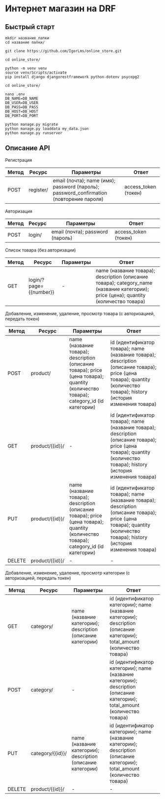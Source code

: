 # Интернет магазин на DRF

## Быстрый старт
```commandline
mkdir название_папки
cd название папки/

git clone https://github.com/IgorLms/online_store.git

cd online_store/

python -m venv venv
source venv/Scripts/activate
pip install django djangorestframework python-dotenv psycopg2

cd online_store/

nano .env
DB_NAME=DB_NAME
DB_USER=DB_USER
DB_PASS=DB_PASS
DB_HOST=DB_HOST
DB_PORT=DB_PORT

python manage.py migrate
python manage.py loaddata my_data.json
python manage.py runserver
```

## Описание API

Регистрация

| Метод | Ресурс    | Параметры                                                                               | Ответ                |
|-------|-----------|-----------------------------------------------------------------------------------------|----------------------|
| POST  | register/ | email (почта); name (имя); password (пароль); password_confirmation (повторение пароля) | access_token (токен) |

Авторизация

| Метод | Ресурс | Параметры                        | Ответ                |
|-------|--------|----------------------------------|----------------------|
| POST  | login/ | email (почта); password (пароль) | access_token (токен) |

Список товара (без авторизации)

| Метод | Ресурс                 | Параметры | Ответ                                                                                                                                 |
|-------|------------------------|-----------|---------------------------------------------------------------------------------------------------------------------------------------|
| GET   | login/?page={{number}} | -         | name (название товара); description (описание товара); category_name (название категории); price (цена); quantity (количество товара) |

Добавление, изменение, удаление, просмотр товара (с авторизацией, передать токен)

| Метод  | Ресурс          | Параметры                                                                                                                            | Ответ                                                                                                                                                                     |
|--------|-----------------|--------------------------------------------------------------------------------------------------------------------------------------|---------------------------------------------------------------------------------------------------------------------------------------------------------------------------|
| POST   | product/        | name (название товара); description (описание товара); price (цена товара); quantity (количество товара); category_id (id категории) | id (идентификатор товара); name (название товара);  description (описание товара); price (цена товара); quantity (количество товара);  history (история изменения товара) |
| GET    | product/{{id}}/ | -                                                                                                                                    | id (идентификатор товара); name (название товара);  description (описание товара); price (цена товара); quantity (количество товара);  history (история изменения товара) |
| PUT    | product/{{id}}/ | name (название товара); description (описание товара); price (цена товара); quantity (количество товара); category_id (id категории) | id (идентификатор товара); name (название товара);  description (описание товара); price (цена товара); quantity (количество товара);  history (история изменения товара) |
| DELETE | product/{{id}}/ | -                                                                                                                                    | -                                                                                                                                                                         |

Добавление, изменение, удаление, просмотр категории (с авторизацией, передать токен)

| Метод  | Ресурс           | Параметры                                                    | Ответ                                                                                                                        |
|--------|------------------|--------------------------------------------------------------|------------------------------------------------------------------------------------------------------------------------------|
| GET    | category/        | name (название категории);  description (описание категории) | id (идентификатор категории); name (название категории);  description (описание категории); total_amount (количество товара) |
| POST   | category/        | -                                                            | id (идентификатор категории); name (название категории);  description (описание категории); total_amount (количество товара) |
| PUT    | category/{{id}}/ | name (название категории);  description (описание категории) | id (идентификатор категории); name (название категории);  description (описание категории); total_amount (количество товара) |
| DELETE | product/{{id}}/  | -                                                            | -                                                                                                                            |